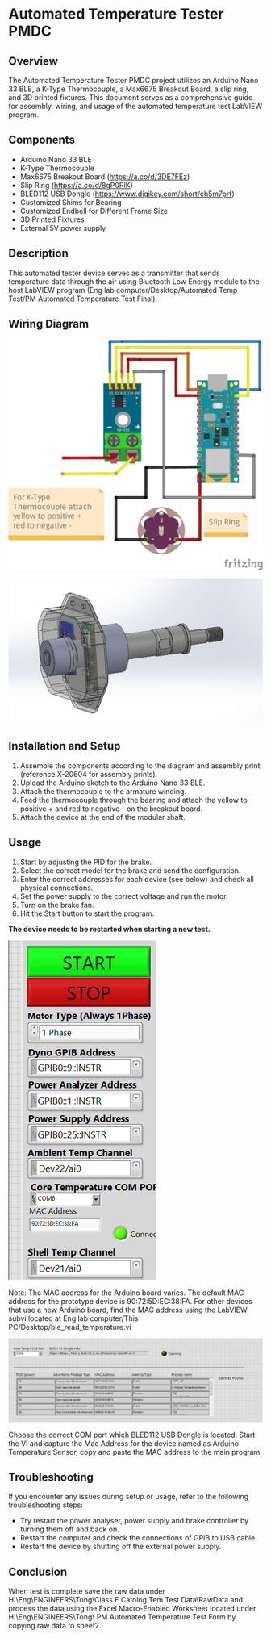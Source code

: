# Automated Temperature Tester PMDC

## Overview
The Automated Temperature Tester PMDC project utilizes an Arduino Nano 33 BLE, a K-Type Thermocouple, a Max6675 Breakout Board, a slip ring, and 3D printed fixtures. This document serves as a comprehensive guide for assembly, wiring, and usage of the automated temperature test LabVIEW program.

## Components
- Arduino Nano 33 BLE
- K-Type Thermocouple
- Max6675 Breakout Board (https://a.co/d/3DE7FEz)
- Slip Ring (https://a.co/d/8gP0RlK)
- BLED112 USB Dongle (https://www.digikey.com/short/ch5m7prf)
- Customized Shims for Bearing
- Customized Endbell for Different Frame Size
- 3D Printed Fixtures
- External 5V power supply

## Description
This automated tester device serves as a transmitter that sends temperature data through the air using Bluetooth Low Energy module to the host LabVIEW program (Eng lab computer/Desktop/Automated Temp Test/PM Automated Temperature Test Final).

## Wiring Diagram
![Wiring Diagram Automated Temp Test](image/Wiring%20Diagram%20Automated%20Temp%20Test_bb.png)





![3D Model](image/Automated%20Temp%20Tester.png)

## Installation and Setup
1. Assemble the components according to the diagram and assembly print (reference X-20604 for assembly prints).
2. Upload the Arduino sketch to the Arduino Nano 33 BLE.
3. Attach the thermocouple to the armature winding.
4. Feed the thermocouple through the bearing and attach the yellow to positive + and red to negative - on the breakout board.
5. Attach the device at the end of the modular shaft.

## Usage
1. Start by adjusting the PID for the brake.
2. Select the correct model for the brake and send the configuration.
3. Enter the correct addresses for each device (see below) and check all physical connections.
4. Set the power supply to the correct voltage and run the motor.
5. Turn on the brake fan.
6. Hit the Start button to start the program.

**The device needs to be restarted when starting a new test.**


![Device Address](image/Device%20Address.PNG)

Note: The MAC address for the Arduino board varies. The default MAC address for the prototype device is 90:72:5D:EC:38:FA.
For other devices that use a new Arduino board, find the MAC address using the LabVIEW subvi located at Eng lab computer/This PC/Desktop/ble_read_temperature.vi


![Ble Labview VI](image/ble_read_temperature.PNG)



Choose the correct COM port which BLED112 USB Dongle is located.
Start the VI and capture the Mac Address for the device named as Arduino Temperature Sensor, copy and paste the MAC address to the main program.
## Troubleshooting
If you encounter any issues during setup or usage, refer to the following troubleshooting steps:
- Try restart the power analyser, power supply and brake controller by turning them off and back on.
- Restart the computer and check the connections of GPIB to USB cable.
- Restart the device by shutting off the external power supply.


## Conclusion
When test is complete save the raw data under H:\Eng\ENGINEERS\Tong\Class F Catolog Tem Test Data\RawData and process the data using the Excel Macro-Enabled Worksheet located under H:\Eng\ENGINEERS\Tong\ PM Automated Temperature Test Form by copying raw data to sheet2.

